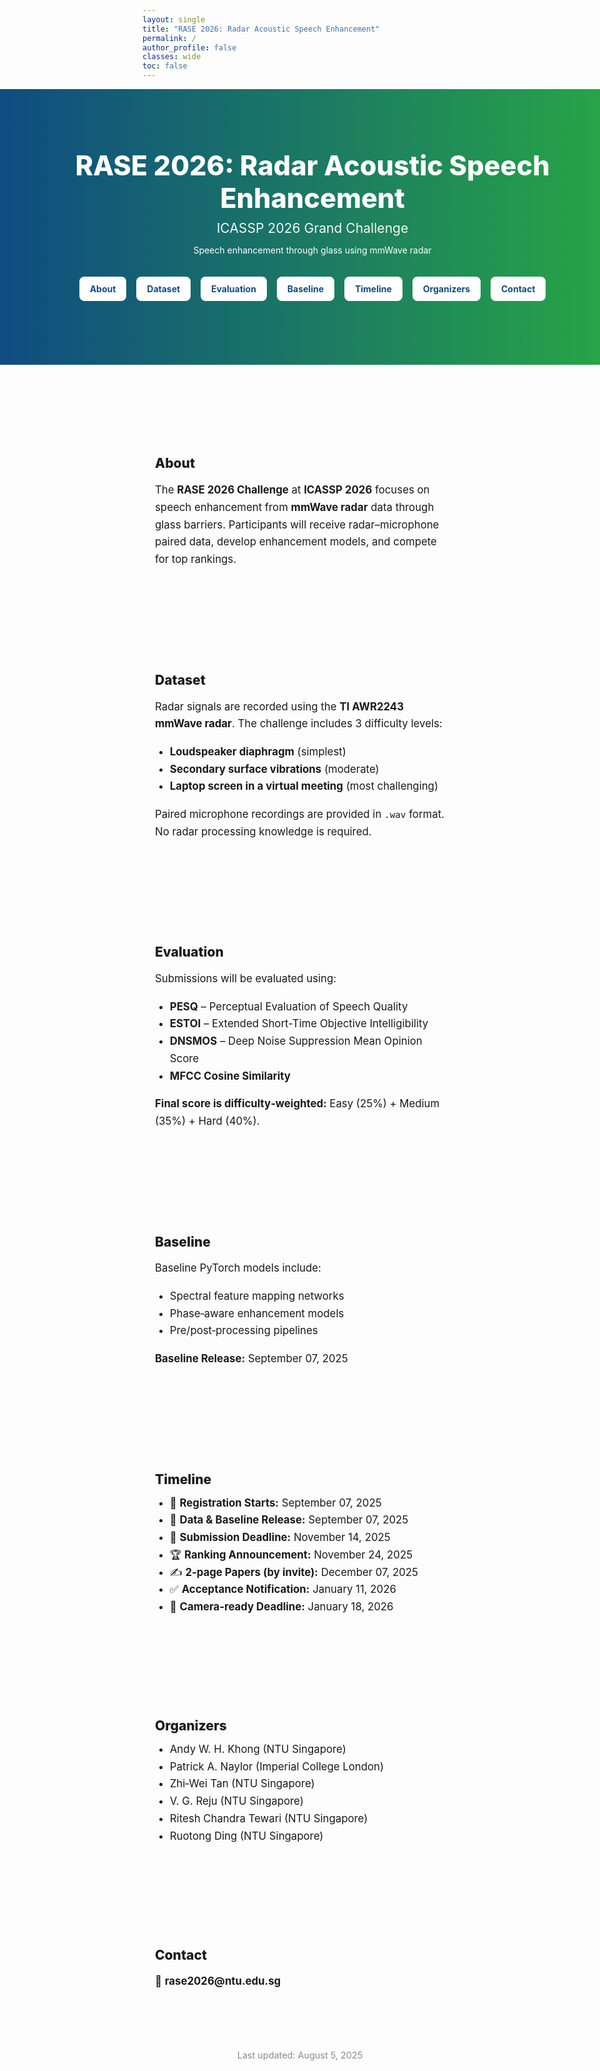 ```yaml
---
layout: single
title: "RASE 2026: Radar Acoustic Speech Enhancement"
permalink: /
author_profile: false
classes: wide
toc: false
---
```


<!-- Page-specific styles -->
<style>
  body {
  overflow-x: hidden;
}

  /* 1) Hide the theme masthead and remove the top gap just for this page */
  .masthead { display: none !important; }
  .initial-content { padding-top: 0 !important; }

  /* 2) Full-bleed helper: lets an element break out to full viewport width */
  .full-bleed {
    width: 100vw;
    position: relative;
    left: 50%;
    right: 50%;
    margin-left: -50vw;
    margin-right: -50vw;
  }

  /* 3) Hero (edge-to-edge gradient bar) */
  .hero {
    text-align: center;
    padding: 96px 20px;
    background: linear-gradient(90deg, #0f4c81 0%, #28a745 100%);
    color: #fff;
  }
  .hero h1 { font-size: clamp(2.2rem, 4.5vw, 3.2rem); margin: 0 0 10px; font-weight: 800; }
  .hero p.lead { font-size: clamp(1.1rem, 2.2vw, 1.5rem); margin: 6px 0; opacity: 0.95; }

  /* 4) Anchor buttons under hero */
  .btn-row { margin-top: 28px; }
  .btn {
    display: inline-block;
    background: #fff;
    color: #0f4c81;
    padding: 10px 16px;
    margin: 6px;
    border-radius: 8px;
    text-decoration: none;
    font-weight: 700;
    border: 1px solid rgba(255,255,255,0.25);
    transition: transform .05s ease, background .15s ease, box-shadow .15s ease;
  }
  .btn:hover { background: #f1f1f1; transform: translateY(-1px); box-shadow: 0 2px 10px rgba(0,0,0,.06); }

  /* 5) Sections */
  section { padding: 60px 20px; max-width: 1100px; margin: 0 auto; }
  section h2 { font-weight: 800; margin-bottom: 12px; }
  section p, section li { font-size: 1.05rem; line-height: 1.65; }
  ul { margin-top: 6px; }

  /* 6) Small footer note */
  .updated { text-align: center; font-size: .9rem; color: #8a8a8a; margin: 18px 0 40px; }
  
    /* 7) Remove RSS feed icon in footer */
  .page__footer .social-icons {
    display: none;
</style>

<!-- Hero Banner (full width) -->
<header class="hero full-bleed">
  <h1>RASE 2026: Radar Acoustic Speech Enhancement</h1>
  <p class="lead">ICASSP 2026 Grand Challenge</p>
  <p>Speech enhancement through glass using mmWave radar</p>

  <div class="btn-row">
    <a href="#about" class="btn">About</a>
    <a href="#dataset" class="btn">Dataset</a>
    <a href="#evaluation" class="btn">Evaluation</a>
    <a href="#baseline" class="btn">Baseline</a>
    <a href="#timeline" class="btn">Timeline</a>
    <a href="#organizers" class="btn">Organizers</a>
    <a href="#contact" class="btn">Contact</a>
  </div>
</header>

<section id="about">
  <h2>About</h2>
  <p>
    The <strong>RASE 2026 Challenge</strong> at <strong>ICASSP 2026</strong> focuses on
    speech enhancement from <strong>mmWave radar</strong> data through glass barriers.
    Participants will receive radar–microphone paired data, develop enhancement models,
    and compete for top rankings.
  </p>
</section>

<section id="dataset">
  <h2>Dataset</h2>
  <p>Radar signals are recorded using the <strong>TI AWR2243 mmWave radar</strong>. The challenge includes 3 difficulty levels:</p>
  <ul>
    <li><strong>Loudspeaker diaphragm</strong> (simplest)</li>
    <li><strong>Secondary surface vibrations</strong> (moderate)</li>
    <li><strong>Laptop screen in a virtual meeting</strong> (most challenging)</li>
  </ul>
  <p>Paired microphone recordings are provided in <code>.wav</code> format. No radar processing knowledge is required.</p>
</section>

<section id="evaluation">
  <h2>Evaluation</h2>
  <p>Submissions will be evaluated using:</p>
  <ul>
    <li><strong>PESQ</strong> – Perceptual Evaluation of Speech Quality</li>
    <li><strong>ESTOI</strong> – Extended Short-Time Objective Intelligibility</li>
    <li><strong>DNSMOS</strong> – Deep Noise Suppression Mean Opinion Score</li>
    <li><strong>MFCC Cosine Similarity</strong></li>
  </ul>
  <p><strong>Final score is difficulty‑weighted:</strong> Easy (25%) + Medium (35%) + Hard (40%).</p>
</section>

<section id="baseline">
  <h2>Baseline</h2>
  <p>Baseline PyTorch models include:</p>
  <ul>
    <li>Spectral feature mapping networks</li>
    <li>Phase‑aware enhancement models</li>
    <li>Pre/post‑processing pipelines</li>
  </ul>
  <p><strong>Baseline Release:</strong> September 07, 2025</p>
</section>

<section id="timeline">
  <h2>Timeline</h2>
  <ul>
    <li>📅 <strong>Registration Starts:</strong> September 07, 2025</li>
    <li>📂 <strong>Data & Baseline Release:</strong> September 07, 2025</li>
    <li>🧪 <strong>Submission Deadline:</strong> November 14, 2025</li>
    <li>🏆 <strong>Ranking Announcement:</strong> November 24, 2025</li>
    <li>✍️ <strong>2‑page Papers (by invite):</strong> December 07, 2025</li>
    <li>✅ <strong>Acceptance Notification:</strong> January 11, 2026</li>
    <li>📌 <strong>Camera‑ready Deadline:</strong> January 18, 2026</li>
  </ul>
</section>

<section id="organizers">
  <h2>Organizers</h2>
  <ul>
    <li>Andy W. H. Khong (NTU Singapore)</li>
    <li>Patrick A. Naylor (Imperial College London)</li>
    <li>Zhi‑Wei Tan (NTU Singapore)</li>
    <li>V. G. Reju (NTU Singapore)</li>
    <li>Ritesh Chandra Tewari (NTU Singapore)</li>
    <li>Ruotong Ding (NTU Singapore)</li>
  </ul>
</section>

<section id="contact">
  <h2>Contact</h2>
  <p>📧 <strong>rase2026@ntu.edu.sg</strong></p>
</section>

<p class="updated">Last updated: August 5, 2025</p>
